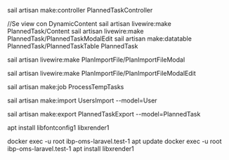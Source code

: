 sail artisan make:controller PlannedTaskController

//Se view con DynamicContent
sail artisan livewire:make PlannedTask/Content
sail artisan livewire:make PlannedTask/PlannedTaskModalEdit
sail artisan make:datatable PlannedTask/PlannedTaskTable PlannedTask


sail artisan livewire:make PlanImportFile/PlanImportFileModal

sail artisan livewire:make PlanImportFile/PlanImportFileModalEdit

<!-- JOBS -->
sail artisan make:job ProcessTempTasks

<!-- EXCEL -->
sail artisan make:import UsersImport --model=User

sail artisan make:export PlannedTaskExport --model=PlannedTask

apt install libfontconfig1 libxrender1

docker exec -u root ibp-oms-laravel.test-1 apt update
docker exec -u root ibp-oms-laravel.test-1 apt install libxrender1